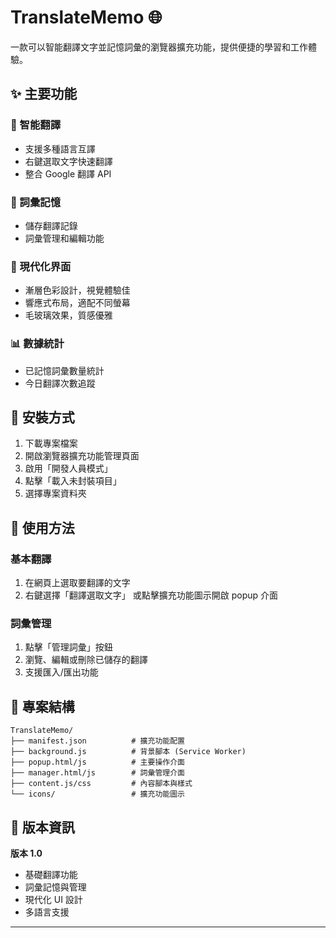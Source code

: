 # TranslateMemo 🌐

一款可以智能翻譯文字並記憶詞彙的瀏覽器擴充功能，提供便捷的學習和工作體驗。

## ✨ 主要功能

### 🔄 智能翻譯
- 支援多種語言互譯
- 右鍵選取文字快速翻譯
- 整合 Google 翻譯 API

### 💾 詞彙記憶
- 儲存翻譯記錄
- 詞彙管理和編輯功能

### 🎨 現代化界面
- 漸層色彩設計，視覺體驗佳
- 響應式布局，適配不同螢幕
- 毛玻璃效果，質感優雅

### 📊 數據統計
- 已記憶詞彙數量統計
- 今日翻譯次數追蹤

## 🚀 安裝方式

1. 下載專案檔案
2. 開啟瀏覽器擴充功能管理頁面
3. 啟用「開發人員模式」
4. 點擊「載入未封裝項目」
5. 選擇專案資料夾

## 📖 使用方法

### 基本翻譯
1. 在網頁上選取要翻譯的文字
2. 右鍵選擇「翻譯選取文字」
   或點擊擴充功能圖示開啟 popup 介面

### 詞彙管理
1. 點擊「管理詞彙」按鈕
2. 瀏覽、編輯或刪除已儲存的翻譯
3. 支援匯入/匯出功能

## 📁 專案結構

```
TranslateMemo/
├── manifest.json          # 擴充功能配置
├── background.js          # 背景腳本 (Service Worker)
├── popup.html/js          # 主要操作介面
├── manager.html/js        # 詞彙管理介面
├── content.js/css         # 內容腳本與樣式
└── icons/                 # 擴充功能圖示
```

## 📝 版本資訊

**版本 1.0**
- 基礎翻譯功能
- 詞彙記憶與管理
- 現代化 UI 設計
- 多語言支援

---

